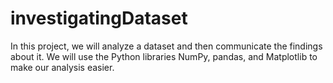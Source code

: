 # investigatingDataset
In this project, we will analyze a dataset and then communicate the findings about it. We will use the Python libraries NumPy, pandas, and Matplotlib to make our analysis easier.
